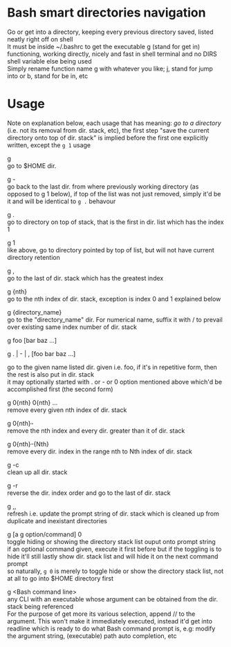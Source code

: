 # Bash smart directories navigation   
Go or get into a directory, keeping every previous directory saved, listed neatly right off on shell   
It must be inside ~/.bashrc to get the executable g (stand for get in) functioning, working directly, nicely and fast in shell terminal and no DIRS shell variable else being used    
Simply rename function name g with whatever you like; j, stand for jump into or b, stand for be in, etc    

# Usage   
Note on explanation below, each usage that has meaning: *go to a directory* (i.e. not its removal from dir. stack, etc), the first step "save the current directory onto top of dir. stack" is implied before the first one explicitly written, except the `g 1` usage   

g   
go to $HOME dir.   

g -   
go back to the last dir. from where previously working directory (as opposed to g 1 below), if top of the list was not just removed, simply it'd be it and will be identical to `g .` behavour   

g .   
go to directory on top of stack, that is the first in dir. list which has the index 1   

g 1   
like above, go to directory pointed by top of list, but will not have current directory retention   

g ,   
go to the last of dir. stack which has the greatest index   

g {nth}   
go to the nth index of dir. stack, exception is index 0 and 1 explained below   

g {directory_name}   
go to the "directory_name" dir. For numerical name, suffix it with / to prevail over existing same index number of dir. stack

g foo \[bar baz ...\]    

g . | - | ,  \[foo bar baz ...\]    

go to the given name listed dir. given i.e. foo, if it's in repetitive form, then the rest is also put in dir. stack   
it may optionally started with . or - or 0 option mentioned above which'd be accomplished first (the second form)   

g 0{nth} 0{nth} ...  
remove every given nth index of dir. stack   

g 0{nth}-  
remove the nth index and every dir. greater than it of dir. stack   

g 0{nth}-{Nth}  
remove every dir. index in the range nth to Nth index of dir. stack   

g -c   
clean up all dir. stack   

g -r   
reverse the dir. index order and go to the last of dir. stack

g ,,   
refresh i.e. update the prompt string of dir. stack which is cleaned up from duplicate and inexistant directories   

g [a g option/command] 0  
toggle hiding or showing the directory stack list ouput onto prompt string   
if an optional command given, execute it first before but if the toggling is to hide it'll still lastly show dir. stack list and will hide it on the next command prompt   
so naturally, `g 0` is merely to toggle hide or show the directory stack list, not at all to go into $HOME directory first   

g \<Bash command line\>   
any CLI with an executable whose argument can be obtained from the dir. stack being referenced   
For the purpose of get more its various selection, append // to the argument. This won't make it immediately executed, instead it'd get into readline which is ready to do what Bash command prompt is, e.g: modify the argument string, (executable) path auto completion, etc

